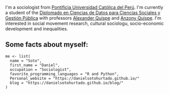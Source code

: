 I'm a sociologist from [Pontificia Universidad Católica del Perú](https://www.pucp.edu.pe/). 
I'm currently a student of the [Diplomado en Ciencias de Datos para Ciencias Sociales y Gestión Pública](https://github.com/alexanderquispe/Diplomado_PUCP) with professors [Alexander Quispe](https://alexanderquispe.github.io/) and [Anzony Quispe](https://github.com/anzonyquispe).
I'm interested in social movement research, cultural sociologu, socio-economic development and inequalities.

## Some facts about myself:

```
me <- list(
  name = "Soto",
  first_name = "Daniel",
  occupation = "Sociologist",
  favorite_programming_languages = "R and Python",
  Personal_website = "https://danielsotohurtado.github.io/"
  blog = "https://danielsotohurtado.github.io/blog/"
)
```

